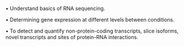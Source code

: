 •	Understand basics of RNA sequencing.

•	Determining gene expression at different levels between conditions.

•	To detect and quantify non-protein-coding transcripts, slice isoforms, novel transcripts and sites of protein-RNA interactions.
